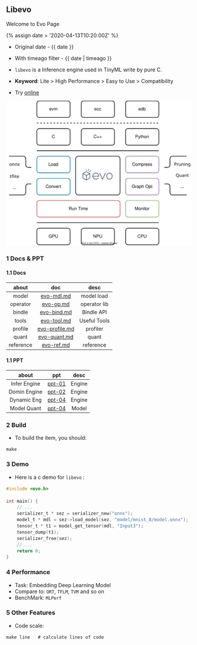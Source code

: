 ---
---


## Libevo

Welcome to Evo Page

{% assign date = '2020-04-13T10:20:00Z' %}

- Original date - {{ date }}
- With timeago filter - {{ date | timeago }}

- `libevo` is a Inference engine used in TinyML write by pure C.
- **Keyword**: Lite > High Performance > Easy to Use > Compatibility
- Try [online](./server)

![evo](./public/evo.svg)


### 1 Docs & PPT

#### 1.1 Docs

|    about    |              doc                    |     desc     |
|:-----------:|:-----------------------------------:|:------------:|
|    model    | [evo-mdl.md](./evo-mdl.md)          |  model load  |
|  operator   | [evo-op.md](./evo-op.md)            | operator lib |
|    bindle   | [evo-bind.md](./evo-bind.md)        |  Bindle API  |
|    tools    | [evo-tool.md](./evo-tool.md)        |  Useful Tools|
|   profile   | [evo-profile.md](./evo-profile.md)  |   profiler   |
|    quant    | [evo-quant.md](./evo-quant.md)      |   quant      |
|  reference  | [evo-ref.md](./evo-ref.md)          |  reference   |


#### 1.1 PPT

|     about     |              ppt            |     desc     |
|:-------------:|:---------------------------:|:------------:|
|  Infer Engine |  [ppt-01](./ppt-01.html)    |    Engine    |
|  Domin Engine |  [ppt-02](./ppt-02.html)    |    Engine    |
|  Dynamic Eng  |  [ppt-04](./ppt-04.html)    |    Engine    |
|  Model Quant |  [ppt-04](./ppt-05.html)    |    Model    |


### 2 Build

- To build the item, you should:

```shell
make
```


### 3 Demo

- Here is a c demo for `libevo` :

```c
#include <evo.h>

int main() {
    // ...
    serializer_t * sez = serializer_new("onnx");
    model_t * mdl = sez->load_model(sez, "model/mnist_8/model.onnx");
    tensor_t * t1 = model_get_tensor(mdl, "Input3");
    tensor_dump(t1);
    serializer_free(sez);
    // ...
    return 0;
}
```

### 4 Performance

- Task: Embedding Deep Learning Model
- Compare to: `ORT`, `TFLM`, `TVM` and so on
- BenchMark: `MLPerf`



### 5 Other Features

- Code scale:

```shell
make line   # calculate lines of code
```